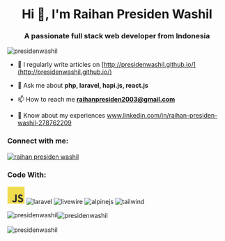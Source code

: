 <h1 align="center">Hi 👋, I'm Raihan Presiden Washil</h1>
<h3 align="center">A passionate full stack web developer from Indonesia</h3>

<p align="left">
  <img src="https://komarev.com/ghpvc/?username=presidenwashil&label=Profile%20views&color=0e75b6&style=flat" alt="presidenwashil" />
</p>

- 📝 I regularly write articles on [http://presidenwashil.github.io/](http://presidenwashil.github.io/)

- 💬 Ask me about **php, laravel, hapi.js, react.js**

- 📫 How to reach me **raihanpresiden2003@gmail.com**

- 📄 Know about my experiences www.linkedin.com/in/raihan-presiden-washil-278762209

<h3 align="left">Connect with me:</h3>
<p align="left">
<a href="https://linkedin.com/in/raihan-presiden-washil-278762209" target="blank"><img align="center" src="https://raw.githubusercontent.com/rahuldkjain/github-profile-readme-generator/master/src/images/icons/Social/linked-in-alt.svg" alt="raihan presiden washil" height="30" width="40" /></a>
</p>

<h3 align="left">Code With:</h3>
<p align="left">
  <img src="https://raw.githubusercontent.com/devicons/devicon/master/icons/javascript/javascript-original.svg" alt="javascript" width="40" height="40"/>
  <img src="https://cdn.jsdelivr.net/gh/devicons/devicon/icons/laravel/laravel-original.svg" alt="laravel" width="40" height="40"/>
  <img src="https://cdn.jsdelivr.net/gh/devicons/devicon/icons/livewire/livewire-original.svg" alt="livewire" width="40" height="40"/>
  <img src="https://cdn.jsdelivr.net/gh/devicons/devicon/icons/alpinejs/alpinejs-original.svg" alt="alpinejs" width="40" height="40"/>
  <img src="https://www.vectorlogo.zone/logos/tailwindcss/tailwindcss-icon.svg" alt="tailwind" width="40" height="40"/>
</p>

<p><img align="left" src="https://github-readme-stats.vercel.app/api/top-langs?username=presidenwashil&show_icons=true&locale=en&layout=compact" alt="presidenwashil" /></p>

<p><img align="center" src="https://github-readme-stats.vercel.app/api?username=presidenwashil&show_icons=true&locale=en" alt="presidenwashil" /></p>

<p><img align="center" src="https://github-readme-streak-stats.herokuapp.com/?user=presidenwashil&" alt="presidenwashil" /></p>
